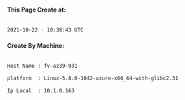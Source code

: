 
   
#### This Page Create at:

```bash

2021-10-22 - 10:38:43 UTC

```

#### Create By Machine:

```bash

Host Name : fv-az39-931

platform  : Linux-5.8.0-1042-azure-x86_64-with-glibc2.31

Ip Local  : 10.1.0.163

```

